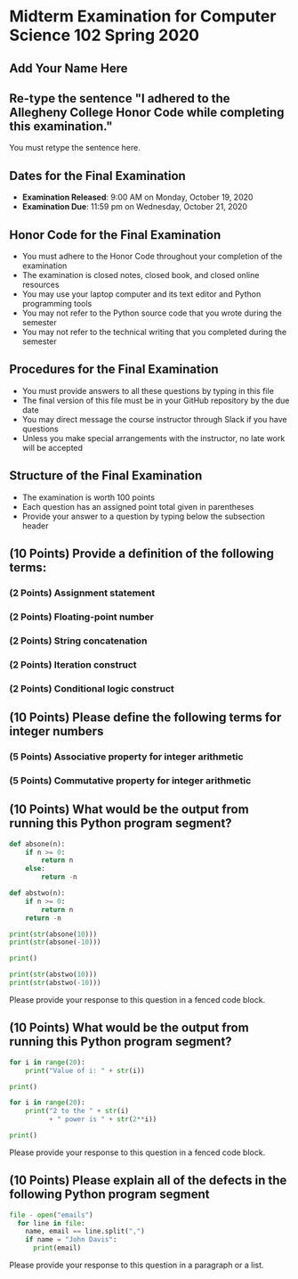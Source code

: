 # Midterm Examination for Computer Science 102 Spring 2020

## Add Your Name Here

## Re-type the sentence "I adhered to the Allegheny College Honor Code while completing this examination."

You must retype the sentence here.

## Dates for the Final Examination

- **Examination Released**: 9:00 AM on Monday, October 19, 2020
- **Examination Due**: 11:59 pm on Wednesday, October 21, 2020

## Honor Code for the Final Examination

- You must adhere to the Honor Code throughout your completion of the examination
- The examination is closed notes, closed book, and closed online resources
- You may use your laptop computer and its text editor and Python programming tools
- You may not refer to the Python source code that you wrote during the semester
- You may not refer to the technical writing that you completed during the semester

## Procedures for the Final Examination

- You must provide answers to all these questions by typing in this file
- The final version of this file must be in your GitHub repository by the due date
- You may direct message the course instructor through Slack if you have questions
- Unless you make special arrangements with the instructor, no late work will be accepted

## Structure of the Final Examination

- The examination is worth 100 points
- Each question has an assigned point total given in parentheses
- Provide your answer to a question by typing below the subsection header

## (10 Points) Provide a definition of the following terms:

### (2 Points) Assignment statement

### (2 Points) Floating-point number

### (2 Points) String concatenation

### (2 Points) Iteration construct

### (2 Points) Conditional logic construct

## (10 Points) Please define the following terms for integer numbers

### (5 Points) Associative property for integer arithmetic

### (5 Points) Commutative property for integer arithmetic

## (10 Points) What would be the output from running this Python program segment?

```python
def absone(n):
    if n >= 0:
        return n
    else:
        return -n

def abstwo(n):
    if n >= 0:
        return n
    return -n

print(str(absone(10)))
print(str(absone(-10)))

print()

print(str(abstwo(10)))
print(str(abstwo(-10)))
```

Please provide your response to this question in a fenced code block.

## (10 Points) What would be the output from running this Python program segment?

```python
for i in range(20):
    print("Value of i: " + str(i))

print()

for i in range(20):
    print("2 to the " + str(i)
          + " power is " + str(2**i))

print()
```

Please provide your response to this question in a fenced code block.

## (10 Points) Please explain all of the defects in the following Python program segment

```python
file - open("emails")
  for line in file:
    name, email == line.split(",")
    if name = "John Davis":
      print(email)
```

Please provide your response to this question in a paragraph or a list.
